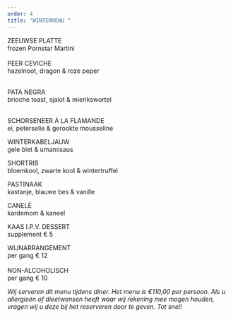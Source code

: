 ```yaml
---
order: 4
title: "WINTERMENU "
---
```

ZEEUWSE PLATTE\
frozen Pornstar Martini\
\
PEER CEVICHE\
hazelnoot, dragon & roze peper

\
PATA NEGRA\
brioche toast, sjalot & mierikswortel

\
SCHORSENEER À LA FLAMANDE\
ei, peterselie & gerookte mousseline

WINTERKABELJAUW\
gele biet & umamisaus

SHORTRIB\
bloemkool, zwarte kool & wintertruffel

PASTINAAK\
kastanje, blauwe bes & vanille

CANELÉ\
kardemom & kaneel



KAAS I.P.V. DESSERT\
supplement € 5

WIJNARRANGEMENT \
per gang € 12\
\
NON-ALCOHOLISCH\
per gang € 10



*Wij serveren dit menu tijdens diner. Het menu is €110,00 per persoon. Als u allergieën of dieetwensen heeft waar wij rekening mee mogen houden, vragen wij u deze bij het reserveren door te geven. Tot snel!*